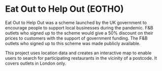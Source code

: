 # Eat Out to Help Out (EOTHO)
Eat Out to Help Out was a scheme launched by the UK government to encourage people to support local businesses during the pandemic. F&B outlets who signed up to the scheme would give a 50% discount on their prices to customers with the support of government funding. The F&B outlets who signed up to this scheme was made publicly available. 

This project uses location data and creates an interactive map to enable users to search for participating restaurants in the vicinity of a postcode. It covers outlets in London only.